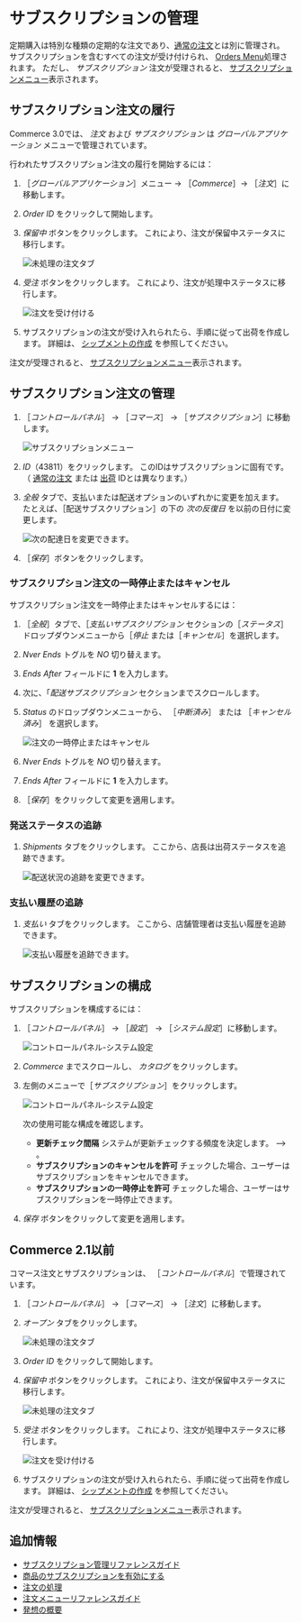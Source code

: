 # サブスクリプションの管理

定期購入は特別な種類の定期的な注文であり、[通常の注文](../orders/processing-an-order.md)とは別に管理され。 サブスクリプションを含むすべての注文が受け付けられ、 [Orders Menu](../orders/orders-menu-reference-guide.md)処理されます。 ただし、 *サブスクリプション* 注文が受理されると、 [サブスクリプションメニュー](./subscription-administration-reference-guide.md)表示されます。

## サブスクリプション注文の履行

Commerce 3.0では、 _注文_ および _サブスクリプション_ は _グローバルアプリケーション_ メニューで管理されています。

行われたサブスクリプション注文の履行を開始するには：

1. ［_グローバルアプリケーション_］メニュー &rarr; ［_Commerce_］&rarr; ［_注文_］に移動します。
1. _Order ID_ をクリックして開始します。
1. _保留中_ ボタンをクリックします。 これにより、注文が保留中ステータスに移行します。

    ![未処理の注文タブ](./managing-subscriptions/images/07.png)

1. _受注_ ボタンをクリックします。 これにより、注文が処理中ステータスに移行します。

    ![注文を受け付ける](./managing-subscriptions/images/02.png)

1. サブスクリプションの注文が受け入れられたら、手順に従って出荷を作成します。 詳細は、 [シップメントの作成](../shipments/creating-a-shipment.md) を参照してください。

注文が受理されると、 [サブスクリプションメニュー](./subscription-administration-reference-guide.md)表示されます。

## サブスクリプション注文の管理

1. ［_コントロールパネル_］ → ［_コマース_］ → ［_サブスクリプション_］に移動します。

    ![サブスクリプションメニュー](./managing-subscriptions/images/03.png)

2. _ID_（43811）をクリックします。 このIDはサブスクリプションに固有です。 （ [通常の注文](../orders/processing-an-order.md) または [出荷](../shipments/introduction-to-shipments.md) IDとは異なります。）
3. _全般_ タブで、支払いまたは配送オプションのいずれかに変更を加えます。 たとえば、［配送サブスクリプション］の下の _次の反復日_ を以前の日付に変更します。

    ![次の配達日を変更できます。](./managing-subscriptions/images/04.png)

4. ［_保存_］ボタンをクリックします。

### サブスクリプション注文の一時停止またはキャンセル

サブスクリプション注文を一時停止またはキャンセルするには：

1. ［_全般_］タブで、［_支払いサブスクリプション_ セクションの［_ステータス_］ドロップダウンメニューから［_停止_ または［_キャンセル_］を選択します。
1. _Nver Ends_ トグルを _NO_ 切り替えます。
1. _Ends After_ フィールドに **1** を入力します。
1. 次に、「_配送サブスクリプション_ セクションまでスクロールします。
1. _Status_ のドロップダウンメニューから、 ［_中断済み_］ または ［_キャンセル済み_］ を選択します。

    ![注文の一時停止またはキャンセル](./managing-subscriptions/images/08.png)

1. _Nver Ends_ トグルを _NO_ 切り替えます。
1. _Ends After_ フィールドに **1** を入力します。
1. ［_保存_］をクリックして変更を適用します。

### 発送ステータスの追跡

1. _Shipments_ タブをクリックします。 ここから、店長は出荷ステータスを追跡できます。

    ![配送状況の追跡を変更できます。](managing-subscriptions/images/05.png)

### 支払い履歴の追跡

1. _支払い_ タブをクリックします。 ここから、店舗管理者は支払い履歴を追跡できます。

    ![支払い履歴を追跡できます。](managing-subscriptions/images/06.png)

## サブスクリプションの構成

サブスクリプションを構成するには：

1. ［_コントロールパネル_］ → ［_設定_］ → ［_システム設定_］に移動します。

    ![コントロールパネル-システム設定](managing-subscriptions/images/09.png)

1. _Commerce_ までスクロールし、 _カタログ_ をクリックします。
1. 左側のメニューで［_サブスクリプション_］をクリックします。

    ![コントロールパネル-システム設定](managing-subscriptions/images/10.png)

    次の使用可能な構成を確認します。
      * **更新チェック間隔** システムが更新チェックする頻度を決定します。 --> 。
      * **サブスクリプションのキャンセルを許可** チェックした場合、ユーザーはサブスクリプションをキャンセルできます。
      * **サブスクリプションの一時停止を許可** チェックした場合、ユーザーはサブスクリプションを一時停止できます。

1. _保存_ ボタンをクリックして変更を適用します。

## Commerce 2.1以前

コマース注文とサブスクリプションは、 ［_コントロールパネル_］で管理されています。

1. ［_コントロールパネル_］ → ［_コマース_］ → ［_注文_］に移動します。
1. _オープン_ タブをクリックします。

    ![未処理の注文タブ](./managing-subscriptions/images/01.png)

1. _Order ID_ をクリックして開始します。
1. _保留中_ ボタンをクリックします。 これにより、注文が保留中ステータスに移行します。

    ![未処理の注文タブ](./managing-subscriptions/images/07.png)

1. _受注_ ボタンをクリックします。 これにより、注文が処理中ステータスに移行します。

    ![注文を受け付ける](./managing-subscriptions/images/02.png)

1. サブスクリプションの注文が受け入れられたら、手順に従って出荷を作成します。 詳細は、 [シップメントの作成](../shipments/creating-a-shipment.md) を参照してください。

注文が受理されると、 [サブスクリプションメニュー](./subscription-administration-reference-guide.md)表示されます。

## 追加情報

* [サブスクリプション管理リファレンスガイド](./subscription-administration-reference-guide.md)
* [商品のサブスクリプションを有効にする](../../managing-a-catalog/creating-and-managing-products/products/enabling-subscriptions-for-a-product.md)
* [注文の処理](../orders/processing-an-order.md)
* [注文メニューリファレンスガイド](../orders/orders-menu-reference-guide.md)
* [発想の概要](../shipments/introduction-to-shipments.md)
